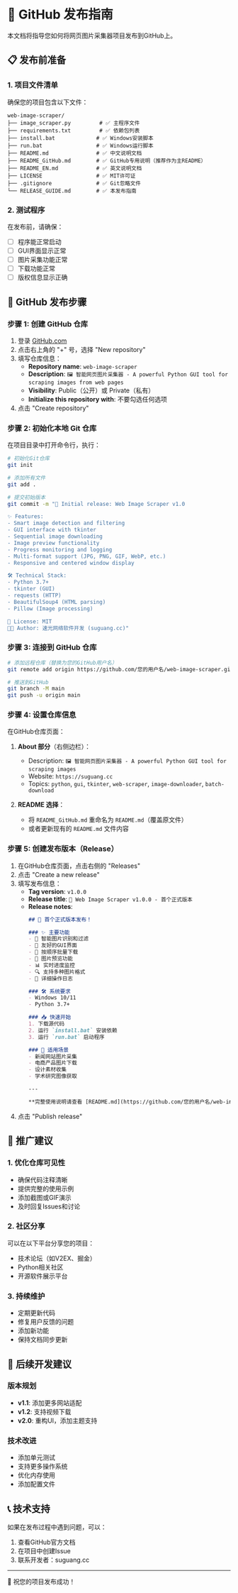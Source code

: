 # 🚀 GitHub 发布指南

本文档将指导您如何将网页图片采集器项目发布到GitHub上。

## 📋 发布前准备

### 1. 项目文件清单

确保您的项目包含以下文件：

```
web-image-scraper/
├── image_scraper.py         # ✅ 主程序文件
├── requirements.txt         # ✅ 依赖包列表
├── install.bat             # ✅ Windows安装脚本
├── run.bat                 # ✅ Windows运行脚本
├── README.md               # ✅ 中文说明文档
├── README_GitHub.md        # ✅ GitHub专用说明（推荐作为主README）
├── README_EN.md            # ✅ 英文说明文档
├── LICENSE                 # ✅ MIT许可证
├── .gitignore              # ✅ Git忽略文件
└── RELEASE_GUIDE.md        # ✅ 本发布指南
```

### 2. 测试程序

在发布前，请确保：
- [ ] 程序能正常启动
- [ ] GUI界面显示正常
- [ ] 图片采集功能正常
- [ ] 下载功能正常
- [ ] 版权信息显示正确

## 🎯 GitHub 发布步骤

### 步骤 1: 创建 GitHub 仓库

1. 登录 [GitHub.com](https://github.com)
2. 点击右上角的 "+" 号，选择 "New repository"
3. 填写仓库信息：
   - **Repository name**: `web-image-scraper`
   - **Description**: `🖼️ 智能网页图片采集器 - A powerful Python GUI tool for scraping images from web pages`
   - **Visibility**: Public（公开）或 Private（私有）
   - **Initialize this repository with**: 不要勾选任何选项
4. 点击 "Create repository"

### 步骤 2: 初始化本地 Git 仓库

在项目目录中打开命令行，执行：

```bash
# 初始化Git仓库
git init

# 添加所有文件
git add .

# 提交初始版本
git commit -m "🎉 Initial release: Web Image Scraper v1.0

✨ Features:
- Smart image detection and filtering
- GUI interface with tkinter
- Sequential image downloading
- Image preview functionality
- Progress monitoring and logging
- Multi-format support (JPG, PNG, GIF, WebP, etc.)
- Responsive and centered window display

🛠️ Technical Stack:
- Python 3.7+
- tkinter (GUI)
- requests (HTTP)
- BeautifulSoup4 (HTML parsing)
- Pillow (Image processing)

📄 License: MIT
👨‍💻 Author: 速光网络软件开发 (suguang.cc)"
```

### 步骤 3: 连接到 GitHub 仓库

```bash
# 添加远程仓库（替换为您的GitHub用户名）
git remote add origin https://github.com/您的用户名/web-image-scraper.git

# 推送到GitHub
git branch -M main
git push -u origin main
```

### 步骤 4: 设置仓库信息

在GitHub仓库页面：

1. **About 部分**（右侧边栏）：
   - Description: `🖼️ 智能网页图片采集器 - A powerful Python GUI tool for scraping images`
   - Website: `https://suguang.cc`
   - Topics: `python`, `gui`, `tkinter`, `web-scraper`, `image-downloader`, `batch-download`

2. **README 选择**：
   - 将 `README_GitHub.md` 重命名为 `README.md`（覆盖原文件）
   - 或者更新现有的 `README.md` 文件内容

### 步骤 5: 创建发布版本（Release）

1. 在GitHub仓库页面，点击右侧的 "Releases"
2. 点击 "Create a new release"
3. 填写发布信息：
   - **Tag version**: `v1.0.0`
   - **Release title**: `🎉 Web Image Scraper v1.0.0 - 首个正式版本`
   - **Release notes**:
     ```markdown
     ## 🚀 首个正式版本发布！
     
     ### ✨ 主要功能
     - 🎯 智能图片识别和过滤
     - 📱 友好的GUI界面
     - 🔄 按顺序批量下载
     - 👀 图片预览功能
     - 📊 实时进度监控
     - 🔍 支持多种图片格式
     - 📝 详细操作日志
     
     ### 🛠️ 系统要求
     - Windows 10/11
     - Python 3.7+
     
     ### 📥 快速开始
     1. 下载源代码
     2. 运行 `install.bat` 安装依赖
     3. 运行 `run.bat` 启动程序
     
     ### 🎯 适用场景
     - 新闻网站图片采集
     - 电商产品图片下载
     - 设计素材收集
     - 学术研究图像获取
     
     ---
     
     **完整使用说明请查看 [README.md](https://github.com/您的用户名/web-image-scraper/blob/main/README.md)**
     ```
4. 点击 "Publish release"

## 📢 推广建议

### 1. 优化仓库可见性

- 确保代码注释清晰
- 提供完整的使用示例
- 添加截图或GIF演示
- 及时回复Issues和讨论

### 2. 社区分享

可以在以下平台分享您的项目：
- 技术论坛（如V2EX、掘金）
- Python相关社区
- 开源软件展示平台

### 3. 持续维护

- 定期更新代码
- 修复用户反馈的问题
- 添加新功能
- 保持文档同步更新

## 🔧 后续开发建议

### 版本规划
- **v1.1**: 添加更多网站适配
- **v1.2**: 支持视频下载
- **v2.0**: 重构UI，添加主题支持

### 技术改进
- 添加单元测试
- 支持更多操作系统
- 优化内存使用
- 添加配置文件

## 📞 技术支持

如果在发布过程中遇到问题，可以：

1. 查看GitHub官方文档
2. 在项目中创建Issue
3. 联系开发者：suguang.cc

---

🎉 祝您的项目发布成功！